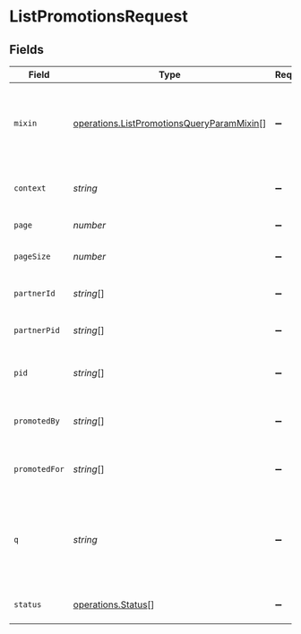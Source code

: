 # ListPromotionsRequest


## Fields

| Field                                                                                                  | Type                                                                                                   | Required                                                                                               | Description                                                                                            |
| ------------------------------------------------------------------------------------------------------ | ------------------------------------------------------------------------------------------------------ | ------------------------------------------------------------------------------------------------------ | ------------------------------------------------------------------------------------------------------ |
| `mixin`                                                                                                | [operations.ListPromotionsQueryParamMixin](../../models/operations/listpromotionsqueryparammixin.md)[] | :heavy_minus_sign:                                                                                     | Mixins:<br/>* related_links: mixin to return information about related links to a promotion<br/>       |
| `context`                                                                                              | *string*                                                                                               | :heavy_minus_sign:                                                                                     | filter for subset of promotions belonging to a given context                                           |
| `page`                                                                                                 | *number*                                                                                               | :heavy_minus_sign:                                                                                     | which page of results to return                                                                        |
| `pageSize`                                                                                             | *number*                                                                                               | :heavy_minus_sign:                                                                                     | number of results in each page                                                                         |
| `partnerId`                                                                                            | *string*[]                                                                                             | :heavy_minus_sign:                                                                                     | filter for promotions by partner ID                                                                    |
| `partnerPid`                                                                                           | *string*[]                                                                                             | :heavy_minus_sign:                                                                                     | filter for promotions by partner PID                                                                   |
| `pid`                                                                                                  | *string*[]                                                                                             | :heavy_minus_sign:                                                                                     | filter for subset of promotions having given PID                                                       |
| `promotedBy`                                                                                           | *string*[]                                                                                             | :heavy_minus_sign:                                                                                     | filter for subset of promotions having given promoted by                                               |
| `promotedFor`                                                                                          | *string*[]                                                                                             | :heavy_minus_sign:                                                                                     | filter for subset of promotions having given promoted for                                              |
| `q`                                                                                                    | *string*                                                                                               | :heavy_minus_sign:                                                                                     | filter for subset of promotions matching supplied keyword/phrase (boolean operators permitted)         |
| `status`                                                                                               | [operations.Status](../../models/operations/status.md)[]                                               | :heavy_minus_sign:                                                                                     | filter for subset of promotions with status                                                            |